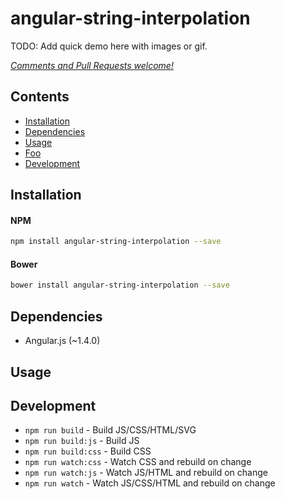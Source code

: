 # angular-string-interpolation

TODO: Add quick demo here with images or gif.


_[Comments and Pull Requests welcome!][issues]_


## Contents

- [Installation](#installation)
- [Dependencies](#dependencies)
- [Usage](#usage)
- [Foo](#foo)
- [Development](#development)



## Installation

#### NPM
```bash
npm install angular-string-interpolation --save
```

#### Bower
```bash
bower install angular-string-interpolation --save
```

## Dependencies

- Angular.js (~1.4.0)


## Usage




## Development

- `npm run build` - Build JS/CSS/HTML/SVG
- `npm run build:js` - Build JS
- `npm run build:css` - Build CSS
- `npm run watch:css` - Watch CSS and rebuild on change
- `npm run watch:js` - Watch JS/HTML and rebuild on change
- `npm run watch` - Watch JS/CSS/HTML and rebuild on change




[issues]: https://github.com/benjamincharity/angular-string-interpolation/issues


